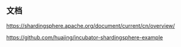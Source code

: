 ## 文档
https://shardingsphere.apache.org/document/current/cn/overview/

https://github.com/huajing/incubator-shardingsphere-example